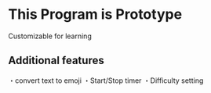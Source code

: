 # This Program is Prototype
Customizable for learning
## Additional features
・convert text to emoji
・Start/Stop timer
・Difficulty setting
